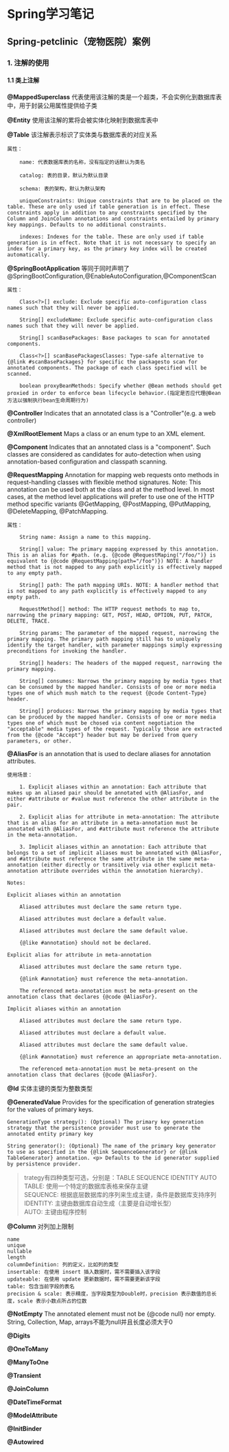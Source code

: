 # Spring学习笔记

## Spring-petclinic（宠物医院）案例

### 1. 注解的使用

#### 1.1 类上注解

**@MappedSuperclass** 代表使用该注解的类是一个超类，不会实例化到数据库表中，用于封装公用属性提供给子类

**@Entity** 使用该注解的累将会被实体化映射到数据库表中

**@Table** 该注解表示标识了实体类与数据库表的对应关系

    属性：

        name: 代表数据库表的名称，没有指定的话默认为类名
    
        catalog: 表的目录，默认为默认目录
    
        schema: 表的架构，默认为默认架构
    
        uniqueConstraints: Unique constraints that are to be placed on the table. These are only used if table generation is in effect. These constraints apply in addition to any constraints specified by the Column and JoinColumn annotations and constraints entailed by primary key mappings. Defaults to no additional constraints.
    
        indexes: Indexes for the table. These are only used if table generation is in effect. Note that it is not necessary to specify an index for a primary key, as the primary key index will be created automatically.

**@SpringBootApplication** 等同于同时声明了@SpringBootConfiguration,@EnableAutoConfiguration,@ComponentScan

    属性：

        Class<?>[] exclude: Exclude specific auto-configuration class names such that they will never be applied.

        String[] excludeName: Exclude specific auto-configuration class names such that they will never be applied.

        String[] scanBasePackages: Base packages to scan for annotated components.

        Class<?>[] scanBasePackagesClasses: Type-safe alternative to {@link #scanBasePackages} for specific the packagesto scan for annotated components. The package of each class specified will be scanned.

        boolean proxyBeanMethods: Specify whether @Bean methods should get proxied in order to enforce bean lifecycle behavior.(指定是否应代理@Bean方法以强制执行bean生命周期行为)

**@Controller** Indicates that an annotated class is a "Controller"(e.g. a web controller)

**@XmlRootElement** Maps a class or an enum type to an XML element.

**@Component** Indicates that an annotated class is a "component". Such classes are considered as candidates for auto-detection when using annotation-based configuration and classpath scanning.

**@RequestMapping** Annotation for mapping web requests onto methods in request-handling classes with flexible method signatures. Note: This annotation can be used both at the class and at the method level. In most cases, at the method level applications will prefer to use one of the HTTP method specific variants @GetMapping, @PostMapping, @PutMapping, @DeleteMapping, @PatchMapping.

    属性：

        String name: Assign a name to this mapping.

        String[] value: The primary mapping expressed by this annotation. This is an alias for #path. (e.g. {@code @RequestMaping("/foo/")} is equivalent to {@code @RequestMapping(path="/foo")}) NOTE: A handler method that is not mapped to any path explicitly is effectively mapped to any empty path.

        String[] path: The path mapping URIs. NOTE: A handler method that is not mapped to any path explicitly is effectively mapped to any empty path.

        RequestMethod[] method: The HTTP request methods to map to, narrowing the primary mapping: GET, POST, HEAD, OPTION, PUT, PATCH, DELETE, TRACE.

        String params: The parameter of the mapped request, narrowing the primary mapping. The primary path mapping still has to uniquely identify the target handler, with parameter mappings simply expressing preconditions for invoking the handler.

        String[] headers: The headers of the mapped request, narrowing the primary mapping.

        String[] consumes: Narrows the primary mapping by media types that can be consumed by the mapped handler. Consists of one or more media types one of which mush match to the request {@code Content-Type} header.

        String[] produces: Narrows the primary mapping by media types that can be produced by the mapped handler. Consists of one or more media types one of which must be chosed via content negotiation the "acceptable" media types of the request. Typically those are extracted from the {@code "Accept"} header but may be derived from query parameters, or other.

**@AliasFor** is an annotation that is used to declare aliases for annotation attributes.

    使用场景：

        1. Explicit aliases within an annotation: Each attribute that makes up an aliased pair should be annotated with @AliasFor, and either #attribute or #value must reference the other attribute in the pair.

        2. Explicit alias for attribute in meta-annotation: The attribute that is an alias for an attribute in a meta-annotation must be annotated with @AliasFor, and #attribute must reference the attribute in the meta-annotation.

        3. Implicit aliases within an annotation: Each attribute that belongs to a set of implicit aliases must be annotated with @AliasFor, and #attribute must reference the same attribute in the same meta-annotation (either directly or transitively via other explicit meta-annotation attribute overrides within the annotation hierarchy).

    Notes:

    Explicit aliases within an annotation

        Aliased attributes must declare the same return type.

        Aliased attributes must declare a default value.

        Aliased attributes must declare the same default value.

        {@like #annotation} should not be declared.

    Explicit alias for attribute in meta-annotation

        Aliased attributes must declare the same return type.

        {@link #annotation} must reference the meta-annotation.

        The referenced meta-annotation must be meta-present on the annotation class that declares {@code @AliasFor}.

    Implicit aliases within an annotation

        Aliased attributes must declare the same return type.

        Aliased attributes must declare a default value.

        Aliased attributes must declare the same default value.

        {@link #annotation} must reference an appropriate meta-annotation.

        The referenced meta-annotation must be meta-present on the annotation class that declares {@code @AliasFor}.

**@Id** 实体主键的类型为整数类型

**@GeneratedValue** Provides for the specification of generation strategies for the values of primary keys.

    GenerationType strategy(): (Optional) The primary key generation strategy that the persistence provider must use to generate the annotated entity primary key

    String generator(): (Optional) The name of the primary key generator to use as specified in the {@link SequenceGenerator} or {@link TableGenerator} annotation. <p> Defaults to the id generator supplied by persistence provider.

> trategy有四种类型可选，分别是：TABLE SEQUENCE IDENTITY AUTO  
> TABLE: 使用一个特定的数据库表格来保存主键  
> SEQUENCE: 根据底层数据库的序列来生成主键，条件是数据库支持序列  
> IDENTITY: 主键由数据库自动生成（主要是自动增长型）  
> AUTO: 主键由程序控制

**@Column** 对列加上限制

    name
    unique
    nullable
    length
    columnDefinition: 列的定义，比如列的类型
    insertable: 在使用 insert 插入数据时，需不需要插入该字段
    updateable: 在使用 update 更新数据时，需不需要更新该字段
    table: 包含当前字段的表名
    precision & scale: 表示精度，当字段类型为Double时，precision 表示数值的总长度，scale 表示小数点所占的位数

**@NotEmpty** The annotated element must not be {@code null} nor empty. String, Collection, Map, arrays不能为null并且长度必须大于0

**@Digits**

**@OneToMany**

**@ManyToOne**

**@Transient**

**@JoinColumn**

**@DateTimeFormat**

**@ModelAttribute**

**@InitBinder**

**@Autowired**
